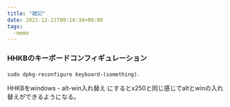 ```yaml
---
title: "雑記"
date: 2021-12-21T00:14:34+09:00
tags:
  -memo
---
```


### HHKBのキーボードコンフィギュレーション

```sudo dpkg-reconfigure keyboard-(something)```.

HHKBをwindows - alt-win入れ替え にするとx250と同じ感じでaltとwinの入れ替えができるようになる。


